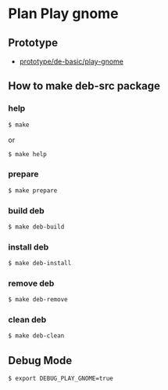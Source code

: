 
# Plan Play gnome


## Prototype

* [prototype/de-basic/play-gnome](../../../prototype/de-basic/play-gnome)


## How to make deb-src package


### help

``` sh
$ make
```

or

``` sh
$ make help
```


### prepare

``` sh
$ make prepare
```


### build deb

``` sh
$ make deb-build
```


### install deb

``` sh
$ make deb-install
```


### remove deb

``` sh
$ make deb-remove
```


### clean deb

``` sh
$ make deb-clean
```

## Debug Mode

``` sh
$ export DEBUG_PLAY_GNOME=true
```
